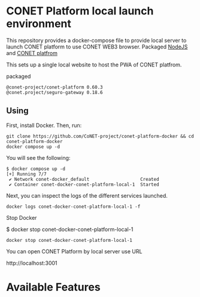 # CONET Platform local launch environment

This repository provides a docker-compose file to provide local server to launch CONET platform to use CONET WEB3 browser. Packaged [NodeJS](https://nodejs.org/en) and [CONET platfrom](https://github.com/CoNET-project/seguro-platform) 

This sets up a single local website to host the PWA of CONET platfrom.

packaged
```
@conet-project/conet-platform 0.60.3
@conet.project/seguro-gateway 0.18.6
```


## Using

First, install Docker. Then, run:

```
git clone https://github.com/CoNET-project/conet-platform-docker && cd conet-platform-docker
docker compose up -d
```

You will see the following:

```
$ docker compose up -d
[+] Running 7/7
 ✔ Network conet-docker_default                   Created 
 ✔ Container conet-docker-conet-platform-local-1  Started
```

Next, you can inspect the logs of the different services launched. 

```
docker logs conet-docker-conet-platform-local-1 -f
```

Stop Docker

$ docker stop conet-docker-conet-platform-local-1
```
docker stop conet-docker-conet-platform-local-1
```

You can open CONET Platform by local server use URL

http://localhost:3001

# Available Features


